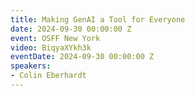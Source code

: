 ```yaml
---
title: Making GenAI a Tool for Everyone
date: 2024-09-30 00:00:00 Z
event: OSFF New York
video: BiqyaXYkh3k
eventDate: 2024-09-30 00:00:00 Z
speakers:
- Colin Eberhardt
---
```


